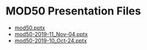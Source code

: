 <!--
This is a machine generated file, and should not be edited, as it will be overwritten with future updates.
-->

# MOD50 Presentation Files

- [mod50.pptx](https://globaleventcdn.blob.core.windows.net/assets/mod/mod50/mod50.pptx)
- [mod50-2019-11_Nov-04.pptx](https://globaleventcdn.blob.core.windows.net/assets/mod/mod50/mod50-2019-11_Nov-04.pptx)
- [mod50-2019-10_Oct-24.pptx](https://globaleventcdn.blob.core.windows.net/assets/mod/mod50/mod50-2019-10_Oct-24.pptx)


